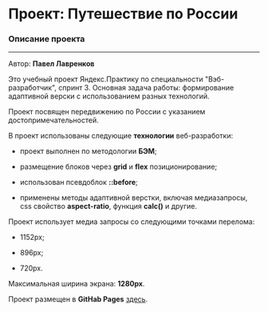 # Проект: Путешествие по России

### Описание проекта
***

Автор: **Павел Лавренков**

Это учебный проект Яндекс.Практику по специальности "Вэб-разработчик", спринт 3. Основная задача работы: формирование адаптивной верски с использованием разных технологий.

Проект посвящен передвижению по России с указанием достопримечательностей.

В проект использованы следующие **технологии** веб-разработки:

* проект выполнен по методологии **БЭМ**;

* размещение блоков через **grid** и **flex** позиционирование;

* использован псевдоблок **::before**;

* применены методы адаптивной верстки, включая медиазапросы, css свойство **aspect-ratio**, функция **calc()** и другие.

Проект использует медиа запросы со следующими точками перелома:

* 1152px;

* 896px;

* 720px.

Максимальная ширина экрана: **1280px**.

Проект размещен в **GitHab Pages** [здесь](https://plavrenkov.github.io/russian-travel/).
